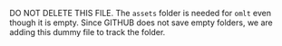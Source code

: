 DO NOT DELETE THIS FILE. 
The `assets` folder is needed for `omlt` even though it is empty. Since GITHUB does not save empty folders, we are adding this dummy file
to track the folder.